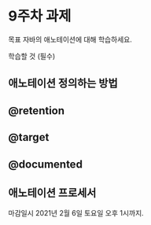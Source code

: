 9주차 과제
==

목표
자바의 애노테이션에 대해 학습하세요.

학습할 것 (필수)
## 애노테이션 정의하는 방법
## @retention
## @target
## @documented
## 애노테이션 프로세서

마감일시
2021년 2월 6일 토요일 오후 1시까지.